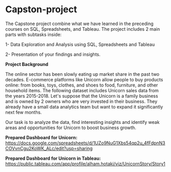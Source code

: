 # Capston-project
The Capstone project combine what we have learned in the preceding courses on SQL, Spreadsheets, and Tableau. The project includes 2 main parts with subtasks inside:

1- Data Exploration and Analysis using SQL, Spreadsheets and Tableau

2- Presentation of your findings and insights.

<b>Project Background</b>

The online sector has been slowly eating up market share in the past two decades. E-commerce platforms like Unicorn allow people to buy products online: from books, toys, clothes, and shoes to food, furniture, and other household items. The following dataset includes Unicorn sales data from the years 2015-2018.
Let's suppose that the Unicorn is a family business and is owned by 2 owners who are very invested in their business. They already have a small data analytics team but want to expand it significantly next few months.

Our task is to analyze the data, find interesting insights and identify weak areas and opportunities for Unicorn to boost business growth.

<b>Prepared Dashboard for Unicorn:</b>
https://docs.google.com/spreadsheets/d/1UZo9NuG1Xbs54qp2u_4fFdpnN3COVvnCgu2KoWK_ALc/edit?usp=sharing

<b>Prepared Dashboard for Unicorn in Tableau:</b>
https://public.tableau.com/app/profile/alham.hotaki/viz/UnicornStory/Story1


